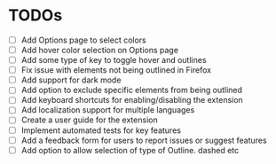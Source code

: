 # TODOs

- [ ] Add Options page to select colors
- [ ] Add hover color selection on Options page
- [ ] Add some type of key to toggle hover and outlines
- [ ] Fix issue with elements not being outlined in Firefox
- [ ] Add support for dark mode
- [ ] Add option to exclude specific elements from being outlined
- [ ] Add keyboard shortcuts for enabling/disabling the extension
- [ ] Add localization support for multiple languages
- [ ] Create a user guide for the extension
- [ ] Implement automated tests for key features
- [ ] Add a feedback form for users to report issues or suggest features
- [ ] Add option to allow selection of type of Outline. dashed etc
